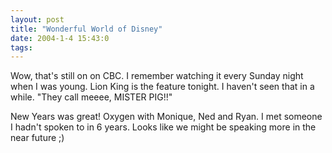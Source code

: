 ```yaml
---
layout: post
title: "Wonderful World of Disney"
date: 2004-1-4 15:43:0
tags: 
---
```


Wow, that's still on on CBC. I remember watching it every Sunday night when I was young. Lion King is the feature tonight. I haven't seen that in a while. "They call meeee, MISTER PIG!!"

New Years was great! Oxygen with Monique, Ned and Ryan. I met someone I hadn't spoken to in 6 years. Looks like we might be speaking more in the near future ;)

